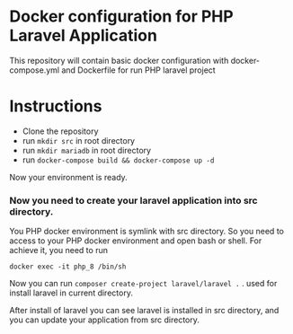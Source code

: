 # Docker configuration for PHP Laravel Application
This repository will contain basic docker configuration with docker-compose.yml and Dockerfile for run PHP laravel project

# Instructions
- Clone the repository
- run ```mkdir src``` in root directory
- run ```mkdir mariadb``` in root directory
- run ```docker-compose build && docker-compose up -d```

Now your environment is ready.

### Now you need to create your laravel application into src directory.
You PHP docker environment is symlink with src directory. So you need to access to your PHP docker environment and open bash or shell.
For achieve it, you need to run
```
docker exec -it php_8 /bin/sh      
```

Now you can run ```composer create-project laravel/laravel .```
. used for install laravel in current directory. 

After install of laravel you can see laravel is installed in src directory, and you can update your application from src directory.